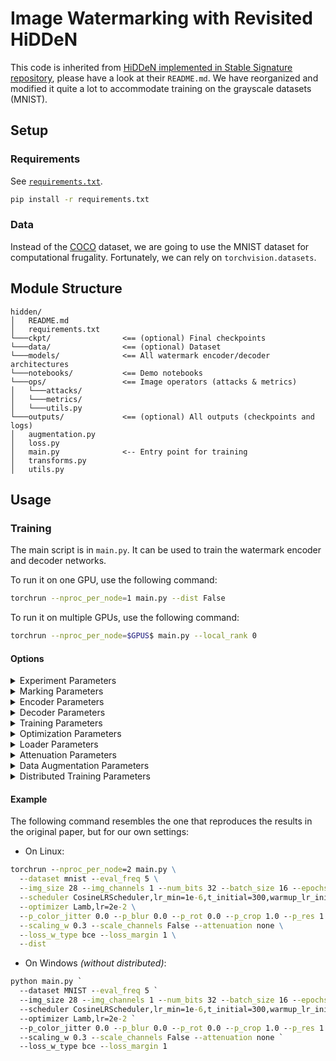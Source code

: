 # Image Watermarking with Revisited HiDDeN

This code is inherited from
[HiDDeN implemented in Stable Signature repository](https://github.com/facebookresearch/stable_signature/tree/main/hidden),
please have a look at their `README.md`.
We have reorganized and modified it quite a lot to accommodate training on the grayscale datasets (MNIST).

## Setup

### Requirements

See [`requirements.txt`](requirements.txt).

```cmd
pip install -r requirements.txt
```

### Data

Instead of the [COCO](https://cocodataset.org/) dataset, we are going to use the MNIST dataset for
computational frugality.
Fortunately, we can rely on `torchvision.datasets`.

## Module Structure

```
hidden/
│   README.md
│   requirements.txt
└───ckpt/                <== (optional) Final checkpoints
└───data/                <== (optional) Dataset
└───models/              <== All watermark encoder/decoder architectures
└───notebooks/           <== Demo notebooks
└───ops/                 <== Image operators (attacks & metrics)
│   └───attacks/
│   └───metrics/
│   └───utils.py
└───outputs/             <== (optional) All outputs (checkpoints and logs)
│   augmentation.py
│   loss.py
│   main.py              <-- Entry point for training
│   transforms.py
│   utils.py
```

## Usage

### Training

The main script is in `main.py`. It can be used to train the watermark encoder and decoder networks.

To run it on one GPU, use the following command:

```bash
torchrun --nproc_per_node=1 main.py --dist False
```

To run it on multiple GPUs, use the following command:

```bash
torchrun --nproc_per_node=$GPUS$ main.py --local_rank 0
```

#### Options

<details>
<summary><span style="font-weight: normal;">Experiment Parameters</span></summary>

- `--dataset`: Named dataset in `torchvision.datasets`. Default: None
- `--data_dir`: Path to the directory to download the dataset if `--dataset` is defined. Default: "data"
- `--train_dir`: Path to the directory containing the training data. Default: "data/coco/train"
- `--val_dir`: Path to the directory containing the validation data. Default: "data/coco/val"
- `--output_dir`: Output directory for logs and images. Default: "outputs"
- `--data_mean`: Data mean for normalization. Default: None (inferred)
- `--data_std`: Data std for normalization. Default: None (inferred)
- `--verbose`: Verbosity level for output during training. Default: 1
- `--seed`: Random seed. Default: 0

</details>

<details>
<summary><span style="font-weight: normal;">Marking Parameters</span></summary>

- `--num_bits`: Number of bits in the watermark. Default: 32
- `--redundancy`: Redundancy of the watermark in the decoder (the output is bit is the sum of redundancy bits). Default:
  1
- `--img_size`: Image size during training. Having a fixed image size during training improves efficiency thanks to
  batching. The network can generalize (to a certain extent) to arbitrary resolution at test time. Default: 128
- `--img_channels`: Image channels. Default: None (inferred)

</details>

<details>
<summary><span style="font-weight: normal;">Encoder Parameters</span></summary>

- `--encoder`: Encoder type (e.g., "hidden", "dvmark", "vit"). Default: "hidden"
- `--encoder_depth`: Number of blocks in the encoder. Default: 4
- `--encoder_channels`: Number of channels in the encoder. Default: 64
- `--use_tanh`: Use tanh scaling. Default: True

</details>

<details>
<summary><span style="font-weight: normal;">Decoder Parameters</span></summary>

- `--decoder`: Decoder type (e.g., "hidden"). Default: "hidden"
- `--decoder_depth`: Number of blocks in the decoder. Default: 8
- `--decoder_channels`: Number of channels in the decoder. Default: 64

</details>

<details>
<summary><span style="font-weight: normal;">Training Parameters</span></summary>

- `--bn_momentum`: Momentum of the batch normalization layer. Default: 0.01
- `--eval_freq`: Frequency of evaluation during training (in epochs). Default: 1
- `--saveckp_freq`: Frequency of saving checkpoints (in epochs). Default: 100
- `--saveimg_freq`: Frequency of saving images (in epochs). Default: 10
- `--resume_from`: Checkpoint path to resume training from.
- `--scaling_w`: Scaling of the watermark signal. Default: 1.0
- `--scaling_i`: Scaling of the original image. Default: 1.0

</details>

<details>
<summary><span style="font-weight: normal;">Optimization Parameters</span></summary>

- `--epochs`: Number of epochs for optimization. Default: 400
- `--optimizer`: Optimizer to use (e.g., "Adam"). Default: "Adam"
- `--scheduler`: Learning rate scheduler to use (ex: "
  CosineLRScheduler,lr_min=1e-6,t_initial=400,warmup_lr_init=1e-6,warmup_t=5"). Default: None
- `--lambda_w`: Weight of the watermark loss. Default: 1.0
- `--lambda_i`: Weight of the image loss. Default: 0.0
- `--loss_margin`: Margin of the Hinge loss or temperature of the sigmoid of the BCE loss. Default: 1.0
- `--loss_w_type`: Loss type for watermark loss ("bce" or "cossim"). Default: 'bce'
- `--loss_i_type`: Loss type for image loss ("mse" or "l1"). Default: 'mse'

</details>

<details>
<summary><span style="font-weight: normal;">Loader Parameters</span></summary>

- `--batch_size`: Batch size for training. Default: 16
- `--batch_size_eval`: Batch size for evaluation. Default: 64
- `--workers`: Number of workers for data loading. Default: 8

</details>

<details>
<summary><span style="font-weight: normal;">Attenuation Parameters</span></summary>

Additonally, the codebase allows to train with a just noticeable difference map (JND) to attenuate the watermark signal
in the perceptually sensitive regions of the image.
This can also be added at test time only, at the cost of some accuracy.

- `--attenuation`: Attenuation type. Default: None
- `--scale_channels`: Use channel scaling. Default: False

</details>

<details>
<summary><span style="font-weight: normal;">Data Augmentation Parameters</span></summary>

- `--data_augmentation`: Type of data augmentation to use at marking time ("combined", "kornia", "none"). Default: "
  combined"
- `--p_crop`: Probability of the crop augmentation. Default: 0.5
- `--p_res`: Probability of the resize augmentation. Default: 0.5
- `--p_blur`: Probability of the blur augmentation. Default: 0.5
- `--p_jpeg`: Probability of the JPEG compression augmentation. Default: 0.5
- `--p_rot`: Probability of the rotation augmentation. Default: 0.5
- `--p_color_jitter`: Probability of the color jitter augmentation. Default: 0.5

</details>

<details>
<summary><span style="font-weight: normal;">Distributed Training Parameters</span></summary>

- `--debug_slurm`: Enable debugging for SLURM.
- `--local_rank`: Local rank for distributed training. Default: -1
- `--master_port`: Port for the master process. Default: -1
- `--dist`: Enable distributed training. Default: True

</details>

#### Example

The following command resembles the one that reproduces the results in the original paper, but for our own settings:

- On Linux:
```cmd
torchrun --nproc_per_node=2 main.py \
  --dataset mnist --eval_freq 5 \
  --img_size 28 --img_channels 1 --num_bits 32 --batch_size 16 --epochs 100 \
  --scheduler CosineLRScheduler,lr_min=1e-6,t_initial=300,warmup_lr_init=1e-6,warmup_t=5 \
  --optimizer Lamb,lr=2e-2 \
  --p_color_jitter 0.0 --p_blur 0.0 --p_rot 0.0 --p_crop 1.0 --p_res 1.0 --p_jpeg 1.0 \
  --scaling_w 0.3 --scale_channels False --attenuation none \
  --loss_w_type bce --loss_margin 1 \
  --dist
```
- On Windows _(without distributed)_:
```cmd
python main.py `
  --dataset MNIST --eval_freq 5 `
  --img_size 28 --img_channels 1 --num_bits 32 --batch_size 16 --epochs 100 `
  --scheduler CosineLRScheduler,lr_min=1e-6,t_initial=300,warmup_lr_init=1e-6,warmup_t=5 `
  --optimizer Lamb,lr=2e-2 `
  --p_color_jitter 0.0 --p_blur 0.0 --p_rot 0.0 --p_crop 1.0 --p_res 1.0 --p_jpeg 1.0 `
  --scaling_w 0.3 --scale_channels False --attenuation none `
  --loss_w_type bce --loss_margin 1
```
